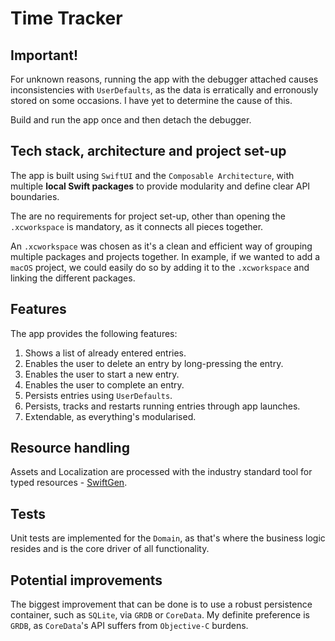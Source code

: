# Time Tracker

## Important! 

For unknown reasons, running the app with the debugger attached causes inconsistencies with `UserDefaults`, as the 
data is erratically and erronously stored on some occasions. I have yet to determine the cause of this.

Build and run the app once and then detach the debugger.

## Tech stack, architecture and project set-up

The app is built using `SwiftUI` and the `Composable Architecture`, with multiple **local Swift packages** to provide
modularity and define clear API boundaries.

The are no requirements for project set-up, other than opening the `.xcworkspace` is mandatory, as it connects 
all pieces together. 

An `.xcworkspace` was chosen as it's a clean and efficient way of grouping multiple packages and projects together.
In example, if we wanted to add a `macOS` project, we could easily do so by adding it to the `.xcworkspace` and linking
the different packages.

## Features

The app provides the following features:
1. Shows a list of already entered entries.
2. Enables the user to delete an entry by long-pressing the entry.
3. Enables the user to start a new entry. 
4. Enables the user to complete an entry.
5. Persists entries using `UserDefaults`.
6. Persists, tracks and restarts running entries through app launches.
7. Extendable, as everything's modularised.

## Resource handling

Assets and Localization are processed with the industry standard tool for typed resources - [SwiftGen](https://github.com/SwiftGen/SwiftGen).

## Tests

Unit tests are implemented for the `Domain`, as that's where the business logic resides and is the core driver of all
functionality. 

## Potential improvements

The biggest improvement that can be done is to use a robust persistence container, such as `SQLite`, via `GRDB` or `CoreData`. 
My definite preference is `GRDB`, as `CoreData`'s API suffers from `Objective-C` burdens. 
